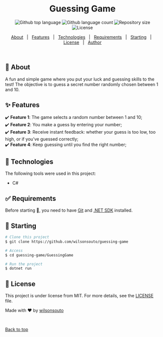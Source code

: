 &#xa0;

<h1 align="center">Guessing Game</h1>

<p align="center">
  <img alt="Github top language" src="https://img.shields.io/github/languages/top/wilsonsouto/guessing-game?color=56BEB8">

  <img alt="Github language count" src="https://img.shields.io/github/languages/count/wilsonsouto/guessing-game?color=56BEB8">

  <img alt="Repository size" src="https://img.shields.io/github/repo-size/wilsonsouto/guessing-game?color=56BEB8">

  <img alt="License" src="https://img.shields.io/github/license/wilsonsouto/guessing-game?color=56BEB8">

  <!-- <img alt="Github issues" src="https://img.shields.io/github/issues/wilsonsouto/guessing-game?color=56BEB8" /> -->

  <!-- <img alt="Github forks" src="https://img.shields.io/github/forks/wilsonsouto/guessing-game?color=56BEB8" /> -->

  <!-- <img alt="Github stars" src="https://img.shields.io/github/stars/wilsonsouto/guessing-game?color=56BEB8" /> -->
</p>

<!-- Status -->

<!-- <h4 align="center">
	🚧  Guessing Game 🚀 Under construction...  🚧
</h4>

<hr> -->

<p align="center">
  <a href="#dart-about">About</a> &#xa0; | &#xa0; 
  <a href="#sparkles-features">Features</a> &#xa0; | &#xa0;
  <a href="#rocket-technologies">Technologies</a> &#xa0; | &#xa0;
  <a href="#white_check_mark-requirements">Requirements</a> &#xa0; | &#xa0;
  <a href="#checkered_flag-starting">Starting</a> &#xa0; | &#xa0;
  <a href="#memo-license">License</a> &#xa0; | &#xa0;
  <a href="https://github.com/wilsonsouto" target="_blank">Author</a>
</p>

<br>

## :dart: About

A fun and simple game where you put your luck and guessing skills to the test! The objective is to guess a secret number randomly chosen between 1 and 10.

## :sparkles: Features

:heavy_check_mark: **Feature 1**: The game selects a random number between 1 and 10;\
:heavy_check_mark: **Feature 2**: You make a guess by entering your number;\
:heavy_check_mark: **Feature 3**: Receive instant feedback: whether your guess is too low, too high, or if you’ve guessed correctly;\
:heavy_check_mark: **Feature 4**: Keep guessing until you find the right number;

## :rocket: Technologies

The following tools were used in this project:

- C#

## :white_check_mark: Requirements

Before starting :checkered_flag:, you need to have [Git](https://git-scm.com) and [.NET SDK](https://dotnet.microsoft.com/en-us/download) installed.

## :checkered_flag: Starting

```bash
# Clone this project
$ git clone https://github.com/wilsonsouto/guessing-game

# Access
$ cd guessing-game/GuessingGame

# Run the project
$ dotnet run
```

## :memo: License

This project is under license from MIT. For more details, see the [LICENSE](LICENSE) file.

Made with :heart: by <a href="https://github.com/wilsonsouto" target="_blank">wilsonsouto</a>

&#xa0;

<a href="#top">Back to top</a>

